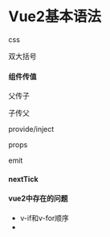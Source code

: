 # Vue2基本语法

css

双大括号

#### 组件传值

父传子

子传父

provide/inject

props

emit

#### nextTick



#### vue2中存在的问题

* v-if和v-for顺序
* 







